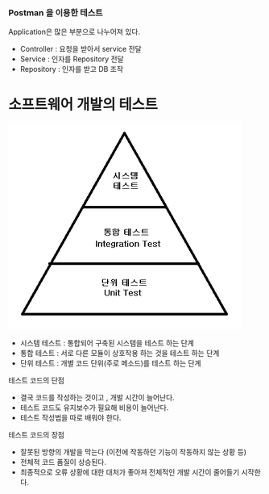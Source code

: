 ### Postman 을 이용한 테스트
Application은 많은 부분으로 나누어져 있다.
- Controller : 요청을 받아서 service 전달
- Service : 인자를 Repository 전달
- Repository : 인자를 받고 DB 조작


# 소프트웨어 개발의 테스트
![test](test.png)
- 시스템 테스트 : 통합되어 구축된 시스템을 테스트 하는 단계
- 통합 테스트 : 서로 다른 모듈이 상호작용 하는 것을 테스트 하는 단계
- 단위 테스트 : 개별 코드 단위(주로 메소드)를 테스트 하는 단계

테스트 코드의 단점
- 결국 코드를 작성하는 것이고 , 개발 시간이 늘어난다.
- 테스트 코드도 유지보수가 필요해 비용이 늘어난다.
- 테스트 작성법을 따로 배워야 한다.

테스트 코드의 장점
- 잘못된 방향의 개발을 막는다 (이전에 작동하던 기능이 작동하지 않는 상황 등)
- 전체적 코드 품질이 상승된다.
- 최종적으로 오류 상황에 대한 대처가 좋아져 전체적인 개발 시간이 줄어들기 시작한다.


